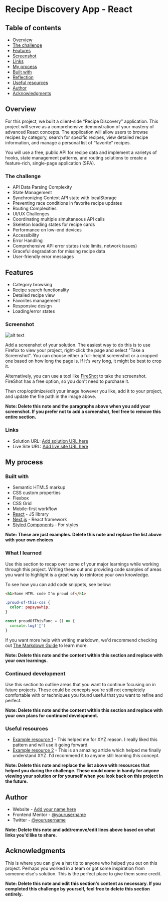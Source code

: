 # Recipe Discovery App - React


## Table of contents

- [Overview](#overview)
- [The challenge](#the-challenge)
- [Features](#Features)
- [Screenshot](#screenshot)
- [Links](#links)
- [My process](#my-process)
- [Built with](#built-with)
- [Reflection](#Reflection)
- [Useful resources](#useful-resources)
- [Author](#author)
- [Acknowledgments](#acknowledgments)

## Overview
For this project, we built a client-side “Recipe Discovery” application. This project will serve as a comprehensive demonstration of your mastery of advanced React concepts. The application will allow users to browse recipes by category, search for specific recipes, view detailed recipe information, and manage a personal list of “favorite” recipes.

You will use a free, public API for recipe data and implement a varietys of hooks, state management patterns, and routing solutions to create a feature-rich, single-page application (SPA).

### The challenge
- API Data Parsing Complexity
- State Management 
 - Synchronizing Context API state with localStorage
 - Preventing race conditions in favorite recipe updates
- Routing Complexities
- UI/UX Challenges
 - Coordinating multiple simultaneous API calls
 - Skeleton loading states for recipe cards
 - Performance on low-end devices
- Accessibility
- Error Handling
 - Comprehensive API error states (rate limits, network issues)
 - Graceful degradation for missing recipe data
 - User-friendly error messages

## Features
-  Category browsing
-  Recipe search functionality
-  Detailed recipe view
-  Favorites management
-  Responsive design
-  Loading/error states

### Screenshot
![alt text ](Images\Home-Page.png) 

Add a screenshot of your solution. The easiest way to do this is to use Firefox to view your project, right-click the page and select "Take a Screenshot". You can choose either a full-height screenshot or a cropped one based on how long the page is. If it's very long, it might be best to crop it.

Alternatively, you can use a tool like [FireShot](https://getfireshot.com/) to take the screenshot. FireShot has a free option, so you don't need to purchase it. 

Then crop/optimize/edit your image however you like, add it to your project, and update the file path in the image above.

**Note: Delete this note and the paragraphs above when you add your screenshot. If you prefer not to add a screenshot, feel free to remove this entire section.**

### Links

- Solution URL: [Add solution URL here](https://your-solution-url.com)
- Live Site URL: [Add live site URL here](https://your-live-site-url.com)

## My process

### Built with

- Semantic HTML5 markup
- CSS custom properties
- Flexbox
- CSS Grid
- Mobile-first workflow
- [React](https://reactjs.org/) - JS library
- [Next.js](https://nextjs.org/) - React framework
- [Styled Components](https://styled-components.com/) - For styles

**Note: These are just examples. Delete this note and replace the list above with your own choices**

### What I learned

Use this section to recap over some of your major learnings while working through this project. Writing these out and providing code samples of areas you want to highlight is a great way to reinforce your own knowledge.

To see how you can add code snippets, see below:

```html
<h1>Some HTML code I'm proud of</h1>
```
```css
.proud-of-this-css {
  color: papayawhip;
}
```
```js
const proudOfThisFunc = () => {
  console.log('🎉')
}
```

If you want more help with writing markdown, we'd recommend checking out [The Markdown Guide](https://www.markdownguide.org/) to learn more.

**Note: Delete this note and the content within this section and replace with your own learnings.**

### Continued development

Use this section to outline areas that you want to continue focusing on in future projects. These could be concepts you're still not completely comfortable with or techniques you found useful that you want to refine and perfect.

**Note: Delete this note and the content within this section and replace with your own plans for continued development.**

### Useful resources

- [Example resource 1](https://www.example.com) - This helped me for XYZ reason. I really liked this pattern and will use it going forward.
- [Example resource 2](https://www.example.com) - This is an amazing article which helped me finally understand XYZ. I'd recommend it to anyone still learning this concept.

**Note: Delete this note and replace the list above with resources that helped you during the challenge. These could come in handy for anyone viewing your solution or for yourself when you look back on this project in the future.**

## Author

- Website - [Add your name here](https://www.your-site.com)
- Frontend Mentor - [@yourusername](https://www.frontendmentor.io/profile/yourusername)
- Twitter - [@yourusername](https://www.twitter.com/yourusername)

**Note: Delete this note and add/remove/edit lines above based on what links you'd like to share.**

## Acknowledgments

This is where you can give a hat tip to anyone who helped you out on this project. Perhaps you worked in a team or got some inspiration from someone else's solution. This is the perfect place to give them some credit.

**Note: Delete this note and edit this section's content as necessary. If you completed this challenge by yourself, feel free to delete this section entirely.**
